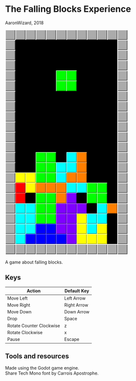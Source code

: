 # The Falling Blocks Experience

AaronWizard, 2018

![](docs/falling_blocks_experience_screenshot.png)

A game about falling blocks.

## Keys

| Action                   | Default Key |
|--------------------------|-------------|
| Move Left                | Left Arrow  |
| Move Right               | Right Arrow |
| Move Down                | Down Arrow  |
| Drop                     | Space       |
| Rotate Counter Clockwise | z           |
| Rotate Clockwise         | x           |
| Pause                    | Escape      |

## Tools and resources

Made using the Godot game engine.  
Share Tech Mono font by Carrois Apostrophe.